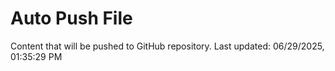 # Auto Push File

Content that will be pushed to GitHub repository.
Last updated: 06/29/2025, 01:35:29 PM
